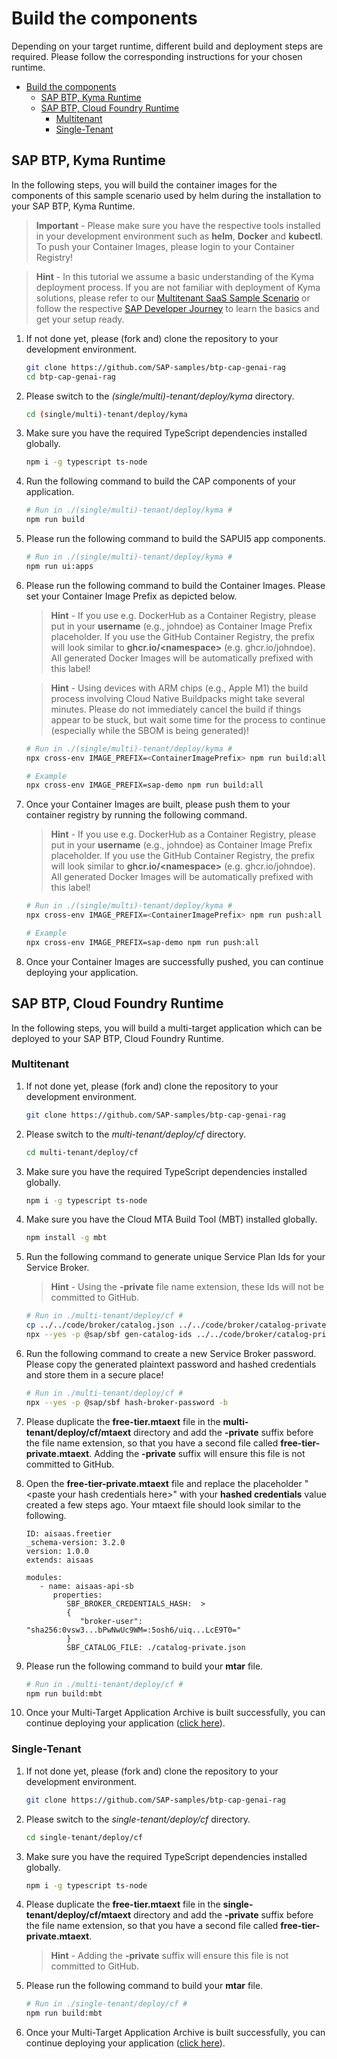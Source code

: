 # Build the components

Depending on your target runtime, different build and deployment steps are required. Please follow the corresponding instructions for your chosen runtime.

- [Build the components](#build-the-components)
  - [SAP BTP, Kyma Runtime](#sap-btp-kyma-runtime)
  - [SAP BTP, Cloud Foundry Runtime](#sap-btp-cloud-foundry-runtime)
    - [Multitenant](#multitenant)
    - [Single-Tenant](#single-tenant)

## SAP BTP, Kyma Runtime

In the following steps, you will build the container images for the components of this sample scenario used by helm during the installation to your SAP BTP, Kyma Runtime.

> **Important** - Please make sure you have the respective tools installed in your development environment such as **helm**, **Docker** and **kubectl**. To push your Container Images, please login to your Container Registry!

> **Hint** - In this tutorial we assume a basic understanding of the Kyma deployment process. If you are not familiar with deployment of Kyma solutions, please refer to our [Multitenant SaaS Sample Scenario](https://github.com/SAP-samples/btp-cap-multitenant-saas/#readme) or follow the respective [SAP Developer Journey](https://learning.sap.com/learning-journey/deliver-side-by-side-extensibility-based-on-sap-btp-kyma-runtime) to learn the basics and get your setup ready.

1. If not done yet, please (fork and) clone the repository to your development environment.

   ```sh
   git clone https://github.com/SAP-samples/btp-cap-genai-rag
   cd btp-cap-genai-rag
   ```

2. Please switch to the _(single/multi)-tenant/deploy/kyma_ directory.

   ```sh
   cd (single/multi)-tenant/deploy/kyma
   ```

3. Make sure you have the required TypeScript dependencies installed globally.

   ```sh
   npm i -g typescript ts-node
   ```

4. Run the following command to build the CAP components of your application.

   ```sh
   # Run in ./(single/multi)-tenant/deploy/kyma #
   npm run build
   ```

5. Please run the following command to build the SAPUI5 app components.

   ```sh
   # Run in ./(single/multi)-tenant/deploy/kyma #
   npm run ui:apps
   ```

6. Please run the following command to build the Container Images. Please set your Container Image Prefix as depicted below.

   > **Hint** - If you use e.g. DockerHub as a Container Registry, please put in your **username** (e.g., johndoe) as Container Image Prefix placeholder. If you use the GitHub Container Registry, the prefix will look similar to **ghcr.io/\<namespace>** (e.g. ghcr.io/johndoe). All generated Docker Images will be automatically prefixed with this label!

   > **Hint** - Using devices with ARM chips (e.g., Apple M1) the build process involving Cloud Native Buildpacks might take several minutes. Please do not immediately cancel the build if things appear to be stuck, but wait some time for the process to continue (especially while the SBOM is being generated)!

   ```sh
   # Run in ./(single/multi)-tenant/deploy/kyma #
   npx cross-env IMAGE_PREFIX=<ContainerImagePrefix> npm run build:all

   # Example
   npx cross-env IMAGE_PREFIX=sap-demo npm run build:all
   ```

7. Once your Container Images are built, please push them to your container registry by running the following command.

   > **Hint** - If you use e.g. DockerHub as a Container Registry, please put in your **username** (e.g., johndoe) as Container Image Prefix placeholder. If you use the GitHub Container Registry, the prefix will look similar to **ghcr.io/\<namespace>** (e.g. ghcr.io/johndoe). All generated Docker Images will be automatically prefixed with this label!

   ```sh
   # Run in ./(single/multi)-tenant/deploy/kyma #
   npx cross-env IMAGE_PREFIX=<ContainerImagePrefix> npm run push:all

   # Example
   npx cross-env IMAGE_PREFIX=sap-demo npm run push:all
   ```

8. Once your Container Images are successfully pushed, you can continue deploying your application.

## SAP BTP, Cloud Foundry Runtime

In the following steps, you will build a multi-target application which can be deployed to your SAP BTP, Cloud Foundry Runtime.

### Multitenant

1. If not done yet, please (fork and) clone the repository to your development environment.

   ```sh
   git clone https://github.com/SAP-samples/btp-cap-genai-rag
   ```

2. Please switch to the _multi-tenant/deploy/cf_ directory.

   ```sh
   cd multi-tenant/deploy/cf
   ```

3. Make sure you have the required TypeScript dependencies installed globally.

   ```sh
   npm i -g typescript ts-node
   ```

4. Make sure you have the Cloud MTA Build Tool (MBT) installed globally.

   ```sh
   npm install -g mbt
   ```

5. Run the following command to generate unique Service Plan Ids for your Service Broker.

   > **Hint** - Using the **-private** file name extension, these Ids will not be committed to GitHub.

   ```sh
   # Run in ./multi-tenant/deploy/cf #
   cp ../../code/broker/catalog.json ../../code/broker/catalog-private.json
   npx --yes -p @sap/sbf gen-catalog-ids ../../code/broker/catalog-private.json
   ```

6. Run the following command to create a new Service Broker password. Please copy the generated plaintext password and hashed credentials and store them in a secure place!

   ```sh
   # Run in ./multi-tenant/deploy/cf #
   npx --yes -p @sap/sbf hash-broker-password -b
   ```

7. Please duplicate the **free-tier.mtaext** file in the **multi-tenant/deploy/cf/mtaext** directory and add the **-private** suffix before the file name extension, so that you have a second file called **free-tier-private.mtaext**. Adding the **-private** suffix will ensure this file is not committed to GitHub.

8. Open the **free-tier-private.mtaext** file and replace the placeholder "\<paste your hash credentials here\>" with your **hashed credentials** value created a few steps ago. Your mtaext file should look similar to the following.

   ```
   ID: aisaas.freetier
   _schema-version: 3.2.0
   version: 1.0.0
   extends: aisaas

   modules:
      - name: aisaas-api-sb
         properties:
            SBF_BROKER_CREDENTIALS_HASH:  >
            {
               "broker-user": "sha256:0vsw3...bPwNwUc9WM=:5osh6/uiq...LcE9T0="
            }
            SBF_CATALOG_FILE: ./catalog-private.json
   ```

9. Please run the following command to build your **mtar** file.

   ```sh
   # Run in ./multi-tenant/deploy/cf #
   npm run build:mbt
   ```

10. Once your Multi-Target Application Archive is built successfully, you can continue deploying your application ([click here](../3-deploy/2-DeployTheApplication.md)).

### Single-Tenant

1. If not done yet, please (fork and) clone the repository to your development environment.

   ```sh
   git clone https://github.com/SAP-samples/btp-cap-genai-rag
   ```

2. Please switch to the _single-tenant/deploy/cf_ directory.

   ```sh
   cd single-tenant/deploy/cf
   ```

3. Make sure you have the required TypeScript dependencies installed globally.

   ```sh
   npm i -g typescript ts-node
   ```

4. Please duplicate the **free-tier.mtaext** file in the **single-tenant/deploy/cf/mtaext** directory and add the **-private** suffix before the file name extension, so that you have a second file called **free-tier-private.mtaext**.

   > **Hint** - Adding the **-private** suffix will ensure this file is not committed to GitHub.

5. Please run the following command to build your **mtar** file.

   ```sh
   # Run in ./single-tenant/deploy/cf #
   npm run build:mbt
   ```

6. Once your Multi-Target Application Archive is built successfully, you can continue deploying your application ([click here](../3-deploy/2-DeployTheApplication.md)).
